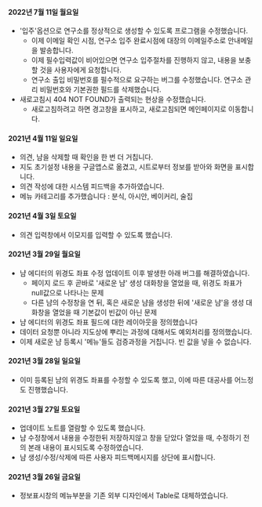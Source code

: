 #### 2022년 7월 11일 월요일

- '입주'옵션으로 연구소를 정상적으로 생성할 수 있도록 프로그램을 수정했습니다.
  - 이제 이메일 확인 시점, 연구소 입주 완료시점에 대장의 이메일주소로 안내메일을 발송합니다.
  - 이제 필수입력값이 비어있으면 연구소 입주절차를 진행하지 않고, 내용을 보충할 것을 사용자에게 요청합니다.
  - 연구소 출입 비밀번호를 필수적으로 요구하는 버그를 수정했습니다. 연구소 관리 비밀번호와 기본권한 필드를 삭제했습니다.
- 새로고침시 404 NOT FOUND가 출력되는 현상을 수정했습니다.
  - 새로고침하려고 하면 경고창을 표시하고, 새로고침되면 메인페이지로 이동합니다.

#### 2021년 4월 11일 일요일

- 의견, 냠을 삭제할 때 확인을 한 번 더 거칩니다.
- 지도 초기설정 내용을 구글앱스로 옮겼고, 시트로부터 정보를 받아와 화면을 표시합니다.
- 의견 작성에 대한 시스템 피드백을 추가하였습니다.
- 메뉴 카테고리를 추가했습니다 : 분식, 아시안, 베이커리, 술집

#### 2021년 4월 3일 토요일

- 의견 입력창에서 이모지를 입력할 수 있도록 했습니다.

#### 2021년 3월 29일 월요일

- 냠 에디터의 위경도 좌표 수정 업데이트 이후 발생한 아래 버그를 해결하였습니다.
  - 페이지 로드 후 곧바로 '새로운 냠' 생성 대화창을 열었을 때, 위경도 좌표가 null값으로 나타나는 문제
  - 다른 냠의 수정창을 연 뒤, 혹은 새로운 냠을 생성한 뒤에 '새로운 냠'을 생성 대화창을 열었을 때 기본값이 빈값이 아닌 문제
- 냠 에디터의 위경도 좌표 필드에 대한 레이아웃을 정의했습니다
- 데이터 요청뿐 아니라 지도상에 뿌리는 과정에 대해서도 예외처리를 정의했습니다.
- 이제 새로운 냠 등록시 '메뉴'들도 검증과정을 거칩니다. 빈 값을 넣을 수 없습니다.

#### 2021년 3월 28일 일요일

- 이미 등록된 냠의 위경도 좌표를 수정할 수 있도록 했고, 이에 따른 대공사를 어느정도 진행했습니다.

#### 2021년 3월 27일 토요일

- 업데이트 노트를 열람할 수 있도록 했습니다.
- 냠 수정창에서 내용을 수정한뒤 저장하지않고 창을 닫았다 열었을 때, 수정하기 전의 본래 내용이 표시되도록 수정하였습니다.
- 냠 생성/수정/삭제에 따른 사용자 피드백메시지를 상단에 표시합니다.

#### 2021년 3월 26일 금요일

- 정보표시창의 메뉴부분을 기존 외부 디자인에서 Table로 대체하였습니다.
